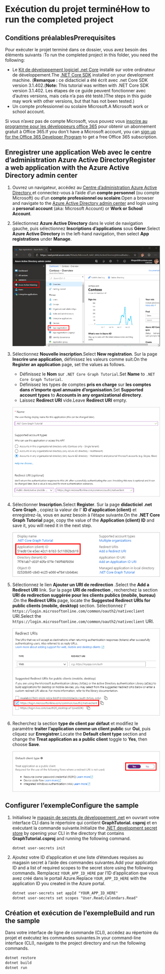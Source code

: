 # <a name="how-to-run-the-completed-project"></a><span data-ttu-id="c6243-101">Exécution du projet terminé</span><span class="sxs-lookup"><span data-stu-id="c6243-101">How to run the completed project</span></span>

## <a name="prerequisites"></a><span data-ttu-id="c6243-102">Conditions préalables</span><span class="sxs-lookup"><span data-stu-id="c6243-102">Prerequisites</span></span>

<span data-ttu-id="c6243-103">Pour exécuter le projet terminé dans ce dossier, vous avez besoin des éléments suivants :</span><span class="sxs-lookup"><span data-stu-id="c6243-103">To run the completed project in this folder, you need the following:</span></span>

- <span data-ttu-id="c6243-104">Le [Kit de développement logiciel .net Core](https://dotnet.microsoft.com/download) installé sur votre ordinateur de développement.</span><span class="sxs-lookup"><span data-stu-id="c6243-104">The [.NET Core SDK](https://dotnet.microsoft.com/download) installed on your development machine.</span></span> <span data-ttu-id="c6243-105">(**Remarque :** ce didacticiel a été écrit avec .net Core SDK version 3.1.402.</span><span class="sxs-lookup"><span data-stu-id="c6243-105">(**Note:** This tutorial was written with .NET Core SDK version 3.1.402.</span></span> <span data-ttu-id="c6243-106">Les étapes de ce guide peuvent fonctionner avec d’autres versions, mais cela n’a pas été testé.)</span><span class="sxs-lookup"><span data-stu-id="c6243-106">The steps in this guide may work with other versions, but that has not been tested.)</span></span>
- <span data-ttu-id="c6243-107">Un compte professionnel ou scolaire Microsoft.</span><span class="sxs-lookup"><span data-stu-id="c6243-107">A Microsoft work or school account.</span></span>

<span data-ttu-id="c6243-108">Si vous n’avez pas de compte Microsoft, vous pouvez vous [inscrire au programme pour les développeurs office 365](https://developer.microsoft.com/office/dev-program) pour obtenir un abonnement gratuit à Office 365.</span><span class="sxs-lookup"><span data-stu-id="c6243-108">If you don't have a Microsoft account, you can [sign up for the Office 365 Developer Program](https://developer.microsoft.com/office/dev-program) to get a free Office 365 subscription.</span></span>

## <a name="register-a-web-application-with-the-azure-active-directory-admin-center"></a><span data-ttu-id="c6243-109">Enregistrer une application Web avec le centre d’administration Azure Active Directory</span><span class="sxs-lookup"><span data-stu-id="c6243-109">Register a web application with the Azure Active Directory admin center</span></span>

1. <span data-ttu-id="c6243-110">Ouvrez un navigateur, accédez au [Centre d’administration Azure Active Directory ](https://aad.portal.azure.com) et connectez-vous à l’aide d’un **compte personnel** (ou compte Microsoft) ou d’un **compte professionnel ou scolaire**.</span><span class="sxs-lookup"><span data-stu-id="c6243-110">Open a browser and navigate to the [Azure Active Directory admin center](https://aad.portal.azure.com) and login using a **personal account** (aka: Microsoft Account) or **Work or School Account**.</span></span>

1. <span data-ttu-id="c6243-111">Sélectionnez **Azure Active Directory** dans le volet de navigation gauche, puis sélectionnez **Inscriptions d’applications** sous **Gérer**.</span><span class="sxs-lookup"><span data-stu-id="c6243-111">Select **Azure Active Directory** in the left-hand navigation, then select **App registrations** under **Manage**.</span></span>

    ![<span data-ttu-id="c6243-112">Une capture d’écran des inscriptions d’applications</span><span class="sxs-lookup"><span data-stu-id="c6243-112">A screenshot of the App registrations</span></span> ](/tutorial/images/aad-portal-app-registrations.png)

1. <span data-ttu-id="c6243-113">Sélectionnez **Nouvelle inscription**.</span><span class="sxs-lookup"><span data-stu-id="c6243-113">Select **New registration**.</span></span> <span data-ttu-id="c6243-114">Sur la page **Inscrire une application**, définissez les valeurs comme suit.</span><span class="sxs-lookup"><span data-stu-id="c6243-114">On the **Register an application** page, set the values as follows.</span></span>

    - <span data-ttu-id="c6243-115">Définissez le **Nom** sur `.NET Core Graph Tutorial`.</span><span class="sxs-lookup"><span data-stu-id="c6243-115">Set **Name** to `.NET Core Graph Tutorial`.</span></span>
    - <span data-ttu-id="c6243-116">Définissez les types de comptes **pris en charge** sur **les comptes dans n’importe quel annuaire d’organisation**.</span><span class="sxs-lookup"><span data-stu-id="c6243-116">Set **Supported account types** to **Accounts in any organizational directory**.</span></span>
    - <span data-ttu-id="c6243-117">Laissez **Redirect URI** vide.</span><span class="sxs-lookup"><span data-stu-id="c6243-117">Leave **Redirect URI** empty.</span></span>

    ![Capture d’écran de la page Inscrire une application](/tutorial/images/aad-register-an-app.png)

1. <span data-ttu-id="c6243-119">Sélectionner **Inscription**.</span><span class="sxs-lookup"><span data-stu-id="c6243-119">Select **Register**.</span></span> <span data-ttu-id="c6243-120">Sur la page **didacticiel .net Core Graph** , copiez la valeur de l' **ID d’application (client)** et enregistrez-la, vous en aurez besoin à l’étape suivante.</span><span class="sxs-lookup"><span data-stu-id="c6243-120">On the **.NET Core Graph Tutorial** page, copy the value of the **Application (client) ID** and save it, you will need it in the next step.</span></span>

    ![Une capture d’écran de l’ID d’application de la nouvelle inscription d'application](/tutorial/images/aad-application-id.png)

1. <span data-ttu-id="c6243-122">Sélectionnez le lien **Ajouter un URI de redirection** .</span><span class="sxs-lookup"><span data-stu-id="c6243-122">Select the **Add a Redirect URI** link.</span></span> <span data-ttu-id="c6243-123">Sur la page **URI de redirection** , recherchez la section **URI de redirection suggérée pour les clients publics (mobile, bureau)** .</span><span class="sxs-lookup"><span data-stu-id="c6243-123">On the **Redirect URIs** page, locate the **Suggested Redirect URIs for public clients (mobile, desktop)** section.</span></span> <span data-ttu-id="c6243-124">Sélectionnez l' `https://login.microsoftonline.com/common/oauth2/nativeclient` URI.</span><span class="sxs-lookup"><span data-stu-id="c6243-124">Select the `https://login.microsoftonline.com/common/oauth2/nativeclient` URI.</span></span>

    ![Capture d’écran de la page des URI de redirection](/tutorial/images/aad-redirect-uris.png)

1. <span data-ttu-id="c6243-126">Recherchez la section **type de client par défaut** et modifiez le paramètre **traiter l’application comme un client public** sur **Oui**, puis cliquez sur **Enregistrer**.</span><span class="sxs-lookup"><span data-stu-id="c6243-126">Locate the **Default client type** section and change the **Treat application as a public client** toggle to **Yes**, then choose **Save**.</span></span>

    ![Capture d’écran de la section type de client par défaut](/tutorial/images/aad-default-client-type.png)

## <a name="configure-the-sample"></a><span data-ttu-id="c6243-128">Configurer l’exemple</span><span class="sxs-lookup"><span data-stu-id="c6243-128">Configure the sample</span></span>

1. <span data-ttu-id="c6243-129">Initialisez le [magasin de secrets de développement .net](https://docs.microsoft.com/aspnet/core/security/app-secrets) en ouvrant votre interface CLI dans le répertoire qui contient **GraphTutorial. csproj** et en exécutant la commande suivante.</span><span class="sxs-lookup"><span data-stu-id="c6243-129">Initialize the [.NET development secret store](https://docs.microsoft.com/aspnet/core/security/app-secrets) by opening your CLI in the directory that contains **GraphTutorial.csproj** and running the following command.</span></span>

    ```Shell
    dotnet user-secrets init
    ```

1. <span data-ttu-id="c6243-130">Ajoutez votre ID d’application et une liste d’étendues requises au magasin secret à l’aide des commandes suivantes.</span><span class="sxs-lookup"><span data-stu-id="c6243-130">Add your application ID and a list of required scopes to the secret store using the following commands.</span></span> <span data-ttu-id="c6243-131">Remplacez `YOUR_APP_ID_HERE` par l’ID d’application que vous avez créé dans le portail Azure.</span><span class="sxs-lookup"><span data-stu-id="c6243-131">Replace `YOUR_APP_ID_HERE` with the application ID you created in the Azure portal.</span></span>

    ```Shell
    dotnet user-secrets set appId "YOUR_APP_ID_HERE"
    dotnet user-secrets set scopes "User.Read;Calendars.Read"
    ```

## <a name="build-and-run-the-sample"></a><span data-ttu-id="c6243-132">Création et exécution de l’exemple</span><span class="sxs-lookup"><span data-stu-id="c6243-132">Build and run the sample</span></span>

<span data-ttu-id="c6243-133">Dans votre interface de ligne de commande (CLI), accédez au répertoire du projet et exécutez les commandes suivantes.</span><span class="sxs-lookup"><span data-stu-id="c6243-133">In your command-line interface (CLI), navigate to the project directory and run the following commands.</span></span>

```Shell
dotnet restore
dotnet build
dotnet run
```
